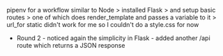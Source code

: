 pipenv for a workflow similar to Node > installed Flask > and setup basic routes > one of which does render_template and passes a variable to it > url_for static didn't work for me so I couldn't do a style.css for now

* Round 2 - noticed again the simplicity in Flask - added another /api route which returns a JSON response